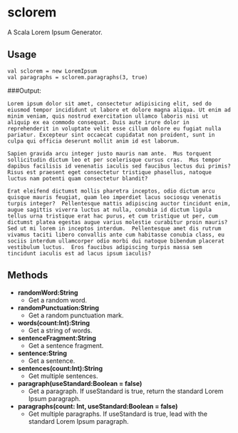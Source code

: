 sclorem
=======
A Scala Lorem Ipsum Generator.


Usage
-----
	val sclorem = new LoremIpsum
	val paragraphs = sclorem.paragraphs(3, true)
	
###Output:

	Lorem ipsum dolor sit amet, consectetur adipisicing elit, sed do eiusmod tempor incididunt ut labore et dolore magna aliqua. Ut enim ad minim veniam, quis nostrud exercitation ullamco laboris nisi ut aliquip ex ea commodo consequat. Duis aute irure dolor in reprehenderit in voluptate velit esse cillum dolore eu fugiat nulla pariatur. Excepteur sint occaecat cupidatat non proident, sunt in culpa qui officia deserunt mollit anim id est laborum.

	Sapien gravida arcu integer justo mauris nam ante.  Mus torquent sollicitudin dictum leo et per scelerisque cursus cras.  Mus tempor dapibus facilisis id venenatis iaculis sed faucibus lectus dui primis?  Risus est praesent eget consectetur tristique phasellus, natoque luctus nam potenti quam consectetur blandit?

	Erat eleifend dictumst mollis pharetra inceptos, odio dictum arcu quisque mauris feugiat, quam leo imperdiet lacus sociosqu venenatis turpis integer?  Pellentesque mattis adipiscing auctor tincidunt enim, augue sagittis viverra luctus at nulla, conubia id dictum ligula tellus urna tristique erat hac purus, et cum tristique ut per, cum dictumst platea egestas augue varius molestie curabitur proin mauris?  Sed ut mi lorem in inceptos interdum.  Pellentesque amet dis rutrum vivamus taciti libero convallis ante cum habitasse conubia class, eu sociis interdum ullamcorper odio morbi dui natoque bibendum placerat vestibulum luctus.  Eros faucibus adipiscing turpis massa sem tincidunt iaculis est ad lacus ipsum iaculis?
	
Methods
-------

+	**randomWord:String**
	- Get a random word.
+	**randomPunctuation:String**
	- Get a random punctuation mark.
+	**words(count:Int):String**
	- Get a string of words.
+	**sentenceFragment:String**
	- Get a sentence fragment.
+	**sentence:String**
	- Get a sentence.
+	**sentences(count:Int):String**
	- Get multiple sentences.
+	**paragraph(useStandard:Boolean = false)**
	- Get a paragraph.
	If useStandard is true, return the standard Lorem Ipsum paragraph.
+	**paragraphs(count: Int, useStandard:Boolean = false)**
	- Get multiple paragraphs.
	If useStandard is true, lead with the standard Lorem Ipsum paragraph.